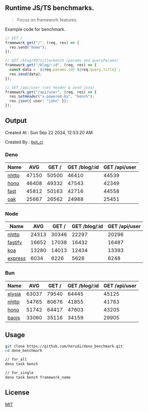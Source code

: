 ## Runtime JS/TS benchmarks.

> Focus on framework features.

Example code for benchmark.
```ts
// GET /
framework.get("/", (req, res) => {
  res.send("home");
});

// GET /blog/99?title=bench (params and queryParams)
framework.get("/blog/:id", (req, res) => {
  const data = `${req.params.id} ${req.query.title}`;
  res.send(data);
});

// GET /api/user (set header & send json)
framework.get("/api/user", (req, res) => {
  res.setHeader("x-powered-by", "bench");
  res.json({ user: "john" });
});
```

## Output
Created At : Sun Sep 22 2024, 12:53:20 AM

Created By : [bot_ci](https://github.com/herudi/deno_benchmarks/commits?author=github-actions%5Bbot%5D)


### Deno
|Name|AVG|GET /|GET /blog/:id|GET /api/user|
|----|----|----|----|----|
|[nhttp](https://github.com/nhttp/nhttp)|47150|50500|46410|44539|
|[hono](https://github.com/honojs/hono)|46408|49332|47543|42349|
|[fast](https://github.com/danteissaias/fast)|45812|50163|42716|44558|
|[oak](https://github.com/oakserver/oak)|25667|26562|24988|25451|
  


### Node
|Name|AVG|GET /|GET /blog/:id|GET /api/user|
|----|----|----|----|----|
|[nhttp](https://github.com/nhttp/nhttp)|24313|30346|22297|20296|
|[fastify](https://github.com/fastify/fastify)|16652|17038|16432|16487|
|[koa](https://github.com/koajs/koa)|13280|14013|12434|13393|
|[express](https://github.com/expressjs/express)|6034|6226|5628|6248|
  


### Bun
|Name|AVG|GET /|GET /blog/:id|GET /api/user|
|----|----|----|----|----|
|[elysia](https://github.com/elysiajs/elysia)|63037|79540|64445|45125|
|[nhttp](https://github.com/nhttp/nhttp)|54765|80676|41855|41763|
|[hono](https://github.com/honojs/hono)|51742|64417|47603|43205|
|[baojs](https://github.com/mattreid1/baojs)|33060|35116|34159|29905|
  



## Usage

```bash
git clone https://github.com/herudi/deno_benchmark.git
cd deno_benchmark

// for_all
deno task bench

// for_single
deno task bench framework_name
```

## License

[MIT](LICENSE)

